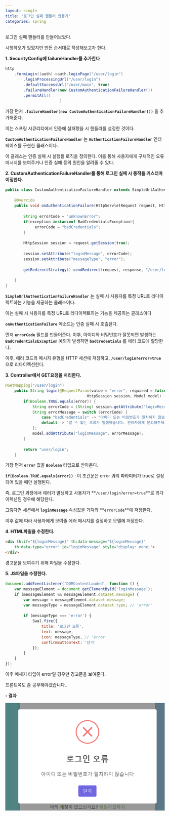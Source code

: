 ```yaml
---
layout: single
title: "로그인 실패 핸들러 만들기"
categories: spring
---
```


로그인 실패 핸들러를 만들어보았다.

시행착오가 있었지만 만든 순서대로 작성해보고자 한다.

**1. SecurityConfig에 failureHandler를 추가한다**

```java
http
    .formLogin((auth)->auth.loginPage("/user/login")
        .loginProcessingUrl("/user/login")
        .defaultSuccessUrl("/user/main", true)
        .failureHandler(new CustomAuthenticationFailureHandler())
        .permitAll()
						)
```

가장 먼저 **`.failureHandler(new CustomAuthenticationFailureHandler())`** 을 추가해준다.

이는 스프링 시큐리티에서 인증에 실패했을 시 핸들러를 설정한 것이다.

**`CustomAuthenticationFailureHandler`** 는 **`AuthenticationFailureHandler`** 인터페이스를 구현한 클래스이다. 

이 클래스는 인증 실패 시 실행될 로직을 정의한다. 이를 통해 사용자에게 구체적인 오류 메시지를 보여주거나 인증 실패 등의 원인을 알려줄 수 있다.

**2. CustomAuthenticationFailureHandler를 통해 로그인 실패 시 동작을 커스터마이징한다.**

```java
public class CustomAuthenticationFailureHandler extends SimpleUrlAuthenticationFailureHandler {

    @Override
    public void onAuthenticationFailure(HttpServletRequest request, HttpServletResponse response, AuthenticationException exception) throws IOException, ServletException {
       
    	String errorCode = "unknownError";
    	if(exception instanceof BadCredentialsException){
    		 errorCode = "badCredentials";
    	}
    	
    	HttpSession session = request.getSession(true);
    	
    	session.setAttribute("loginMessage", errorCode);
    	session.setAttribute("messageType", "error");
    	
    	getRedirectStrategy().sendRedirect(request, response, "/user/login?error=true");
    	
    }
}
```

**`SimpleUrlAuthenticationFailureHandler`** 는 실패 시 사용자를 특정 URL로 리다이렉트하는 기능을 제공하는 클래스이다.

이는 실패 시 사용자를 특정 URL로 리다이렉트하는 기능을 제공하는 클래스이다

**`onAuthenticationFailure`** 메소드는 인증 실패 시 호출된다.

먼저 **`errorCode`** 필드를 만들어준다. 이후, 아이디와 비밀번호가 잘못되면 발생하는 **`BadCredentialsException`** 예외가 발생하면 **`badCredentials`** 를 에러 코드에 할당한다.

이후, 에러 코드와 메시지 유형을 HTTP 세션에 저장하고, **`/user/login?error=true`** 으로 리다이렉션한다.

**3. Controller에서 GET요청을 처리한다.**

```java
@GetMapping("/user/login")
	public String login(@RequestParam(value = "error", required = false) Boolean error,
									HttpSession session, Model model) {
		if(Boolean.TRUE.equals(error)) {
			String errorCode = (String) session.getAttribute("loginMessage");
			String errorMessage = switch (errorCode) {
				case "badCredentials" -> "아이디 또는 비밀번호가 일치하지 않습니다";
				default -> "알 수 없는 오류가 발생했습니다. 관리자에게 문의해주세요";
			};
			model.addAttribute("loginMessage", errorMessage);
		}
		
		return "user/login";
	}
 ```

가장 먼저 **`error`** 값을 **`Boolean`** 타입으로 받아온다.

**`if(Boolean.TRUE.equals(error))`** : 이 조건문은 error 쿼리 파라미터가 true로 설정되어 있을 때만 실행된다. 

즉, 로그인 과정에서 에러가 발생하고 사용자가 **`/user/login?error=true`**로 리다이렉션된 경우에 해당한다.

그렇다면 세션에서 **`loginMessage`** 속성값을 가져와 **`errorCode`**에 저장한다.

이후 값에 따라 사용자에게 보여줄 에러 메시지를 결정하고 모델에 저장한다.

**4. HTML파일을 수정한다.**

```html
<div th:if="${loginMessage}" th:data-message="${loginMessage}"
    th:data-type="error" id="loginMessage" style="display: none;">
</div>
```

경고문을 보여주기 위해 파일을 수정한다.

**5. JS파일을 수정한다.**

```javascript
document.addEventListener('DOMContentLoaded', function () {
    var messageElement = document.getElementById('loginMessage');
    if (messageElement && messageElement.dataset.message) {
        var message = messageElement.dataset.message;
        var messageType = messageElement.dataset.type; // 'error'

        if (messageType === 'error') {
            Swal.fire({
                title: '로그인 오류',
                text: message,
                icon: messageType, // 'error'
                confirmButtonText: '닫기'
            });
        }
    }
});
```

이후 메세지 타입이 error일 경우만 경고문을 보여준다.

프론트쪽도 좀 공부해야겠습니다.. 

**- 결과**

![result](/images/loginError.png)
